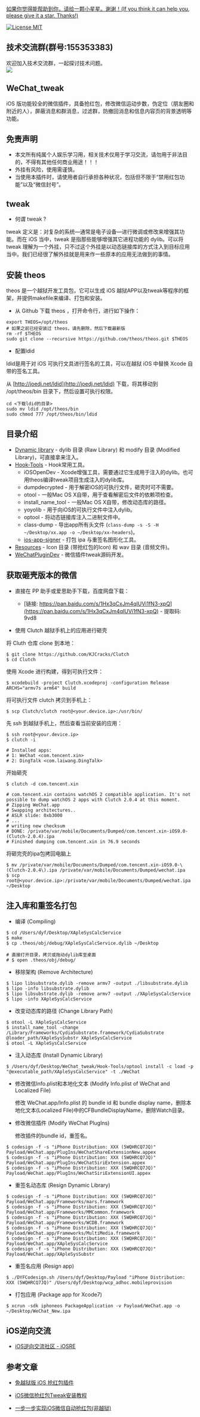 [如果你觉得能帮助到你，请给一颗小星星。谢谢！(If you think it can help you, please give it a star. Thanks!)](https://github.com/dgynfi/WeChat_tweak)

[![License MIT](https://img.shields.io/badge/license-MIT-green.svg?style=flat)](LICENSE)&nbsp;

## 技术交流群(群号:155353383) 

欢迎加入技术交流群，一起探讨技术问题。<br />
![](https://github.com/dgynfi/WeChat_tweak/raw/master/images/qq155353383.jpg)

## WeChat_tweak

 iOS 版功能较全的微信插件，具备抢红包，修改微信运动步数，伪定位（朋友圈和附近的人），屏蔽消息和群消息，过滤群，防撤回消息和信息内容页的背景透明等功能。

## 免责声明

- 本文所有纯属个人娱乐学习用，相关技术仅用于学习交流，请勿用于非法目的，不得有其他任何商业用途！！！
- 外挂有风险，使用需谨慎。
- 当使用本插件时，请使用者自行承担各种状况，包括但不限于“禁用红包功能”以及“微信封号”。

## tweak

- 何谓 tweak ?

tweak 定义是：对复杂的系统—通常是电子设备—进行微调或修改来增强其功能。而在 iOS 当中，tweak 是指那些能够增强其它进程功能的 dylib。可以将 tweak 理解为一个外挂，只不过这个外挂是以动态链接库的方式注入到目标应用当中。我们已经很了解外挂就是用来作一些原本的应用无法做到的事情。

## 安装 theos

theos 是一个越狱开发工具包，它可以生成 iOS 越狱APP以及tweak等程序的框架，并提供makefile来编译、打包和安装。

- 从 Github 下载 theos ，打开命令行，进行如下操作：
```
export THEOS=/opt/theos
# 如果之前已经安装过 theos，请先删除，然后下载最新版
rm -rf $THEOS
sudo git clone --recursive https://github.com/theos/theos.git $THEOS
```

- 配置ldid

ldid是用于对 iOS 可执行文具进行签名的工具，可以在越狱 iOS 中替换 Xcode 自带的签名工具。

从 [http://joedj.net/ldid](http://joedj.net/ldid) 下载，将其移动到 /opt/theos/bin 目录下，然后设置可执行权限。
```
cd <下载ldid的目录>
sudo mv ldid /opt/theos/bin
sudo chmod 777 /opt/theos/bin/ldid
```

## 目录介绍

- [Dynamic library](Dynamic%20library) - dylib 目录 (Raw Library) 和 modify 目录 (Modified Library)，可直接拿来注入。
- [Hook-Tools](Hook-Tools) - Hook常用工具。
    - iOSOpenDev - Xcode增强工具，需要通过它生成用于注入的dylib。也可用theos编译tweak项目生成注入的dylib库。
    - dumpdecrypted - 用于解密iOS的可执行文件，砸壳时可不需要。
    - otool - 一般Mac OS X自带，用于查看解密后文件的依赖项检查。
    - install_name_tool - 一般Mac OS X自带，修改动态库的路径。
    - yoyolib - 用于向iOS的可执行文件中注入dylib。
    - optool - 将动态链接库注入二进制文件中。
    - class-dump - 导出app所有头文件 (`class-dump -s -S -H ~/Desktop/xx.app -o ~/Desktop/xx-headers`)。
    - [ios-app-signer](https://github.com/dgynfi/OpenSource#Mac) - 打包 ipa 与重签名图形化工具。
- [Resources](Resources) - Icon 目录 (带抢红包的Icon) 和 wav 目录 (音频文件)。
- [WeChatPluginDev](WeChatPluginDev) - 微信插件tweak源码开发。

## 获取砸壳版本的微信

- 直接在 PP 助手或爱思助手下载，百度网盘下载：

    - [链接: https://pan.baidu.com/s/1Hx3qCxJm4qIUVi1fN3-xpQ](https://pan.baidu.com/s/1Hx3qCxJm4qIUVi1fN3-xpQ) - 提取码: 9vd8

- 使用 Clutch 越狱手机上的应用进行砸壳

将 Cluth 仓库 clone 到本地：
```
$ git clone https://github.com/KJCracks/Clutch
$ cd Clutch
```

使用 Xcode 进行构建，得到可执行文件：
```
$ xcodebuild -project Clutch.xcodeproj -configuration Release ARCHS="armv7s arm64" build
```

将可执行文件 clutch 拷贝到手机上：
```
$ scp Clutch/clutch root@<your.device.ip>:/usr/bin/
```

先 ssh 到越狱手机上，然后查看当前安装的应用：
```
$ ssh root@<your.device.ip>
$ clutch -i

# Installed apps:
# 1: WeChat <com.tencent.xin>
# 2: DingTalk <com.laiwang.DingTalk>
```

开始砸壳
```
$ clutch -d com.tencent.xin

# com.tencent.xin contains watchOS 2 compatible application. It's not possible to dump watchOS 2 apps with Clutch 2.0.4 at this moment.
# Zipping WeChat.app
# Swapping architectures..
# ASLR slide: 0xb3000
# ...
# writing new checksum
# DONE: /private/var/mobile/Documents/Dumped/com.tencent.xin-iOS9.0-(Clutch-2.0.4).ipa
# Finished dumping com.tencent.xin in 76.9 seconds
```

将砸完壳的ipa包拷回电脑上
```
$ mv /private/var/mobile/Documents/Dumped/com.tencent.xin-iOS9.0-\(Clutch-2.0.4\).ipa /private/var/mobile/Documents/Dumped/wechat.ipa
$ scp root@<your.device.ip>:/private/var/mobile/Documents/Dumped/wechat.ipa ~/Desktop
```

## 注入库和重签名打包

- 编译 (Compiling)

```
$ cd /Users/dyf/Desktop/XApleSysCalcService
$ make
$ cp .theos/obj/debug/XApleSysCalcService.dylib ~/Desktop 

# 直接打开目录，拷贝或拖动dylib库至桌面
# $ open .theos/obj/debug/
```

- 移除架构 (Remove Architecture) 

```
$ lipo libsubstrate.dylib -remove armv7 -output ./libsubstrate.dylib
$ lipo -info libsubstrate.dylib
$ lipo libsubstrate.dylib -remove armv7 -output ./XApleSysCalcService
$ lipo -info XApleSysCalcService
```

- 改变动态库的路径 (Change Library Path)

```
$ otool -L XApleSysCalcService
$ install_name_tool -change /Library/Frameworks/CydiaSubstrate.framework/CydiaSubstrate @loader_path/XApleSysSubstr XApleSysCalcService
$ otool -L XApleSysCalcService
```

- 注入动态库 (Install Dynamic Library)

```
$ /Users/dyf/Desktop/WeChat_tweak/Hook-Tools/optool install -c load -p "@executable_path/XApleSysCalcService" -t ./WeChat
```

- 修改微信Info.plist和本地化文本 (Modify Info.plist of WeChat and Localized File)

    修改 WeChat.app/Info.plist 的 bundle id 和 bundle display name，删除本地化文本(Localized File)中的CFBundleDisplayName，删除Watch目录。
 
- 修改微信插件 (Modify WeChat PlugIns)

    修改插件的bundle id，重签名。

```
$ codesign -f -s "iPhone Distribution: XXX (5WQHRCQ7JQ)" Payload/WeChat.app/PlugIns/WeChatShareExtensionNew.appex
$ codesign -f -s "iPhone Distribution: XXX (5WQHRCQ7JQ)" Payload/WeChat.app/PlugIns/WeChatSiriExtension.appex
$ codesign -f -s "iPhone Distribution: XXX (5WQHRCQ7JQ)" Payload/WeChat.app/PlugIns/WeChatSiriExtensionUI.appex
```

- 重签名动态库 (Resign Dynamic Library)

```
$ codesign -f -s "iPhone Distribution: XXX (5WQHRCQ7JQ)" Payload/WeChat.app/Frameworks/mars.framework
$ codesign -f -s "iPhone Distribution: XXX (5WQHRCQ7JQ)" Payload/WeChat.app/Frameworks/MMCommon.framework
$ codesign -f -s "iPhone Distribution: XXX (5WQHRCQ7JQ)" Payload/WeChat.app/Frameworks/WCDB.framework
$ codesign -f -s "iPhone Distribution: XXX (5WQHRCQ7JQ)" Payload/WeChat.app/Frameworks/MultiMedia.framework
$ codesign -f -s "iPhone Distribution: XXX (5WQHRCQ7JQ)" Payload/WeChat.app/XApleSysCalcService 
$ codesign -f -s "iPhone Distribution: XXX (5WQHRCQ7JQ)" Payload/WeChat.app/XApleSysSubstr
```

- 重签名应用 (Resign app)

```
$ ./DYFCodesign.sh /Users/dyf/Desktop/Payload "iPhone Distribution: XXX (5WQHRCQ7JQ)" /Users/dyf/Desktop/wcp_adhoc.mobileprovision
```

- 打包应用 (Package app for Xcode7)

```
$ xcrun -sdk iphoneos PackageApplication -v Payload/WeChat.app -o ~/Desktop/WeChat_New.ipa
```

## iOS逆向交流

- [iOS逆向交流社区 -  iOSRE](http://bbs.iosre.com)

## 参考文章

- [免越狱版 iOS 抢红包插件](http://www.swiftyper.com/2016/12/26/wechat-redenvelop-tweak-for-non-jailbroken-iphone)

- [iOS微信抢红包Tweak安装教程](http://www.swiftyper.com/2016/01/25/ios-tweak-install-guide)

- [一步一步实现iOS微信自动抢红包(非越狱)](https://www.jianshu.com/p/189afbe3b429)
